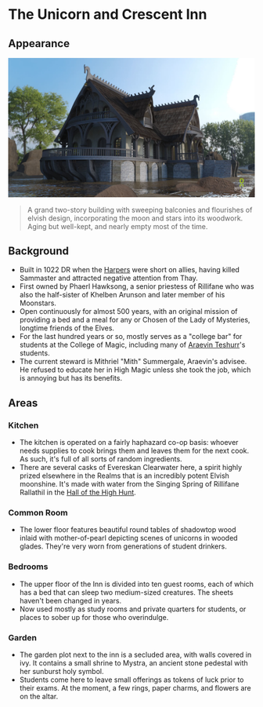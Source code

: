 # The Unicorn and Crescent Inn
## Appearance
![elven-inn](../../images/backgrounds/elven-inn.jpg)
> A grand two-story building with sweeping balconies and flourishes of elvish design, incorporating the moon and stars into its woodwork. Aging but well-kept, and nearly empty most of the time.
## Background
- Built in 1022 DR when the [Harpers](../../factions/harpers.md) were short on allies, having killed Sammaster and attracted negative attention from Thay.
- First owned by Phaerl Hawksong, a senior priestess of Rillifane who was also the half-sister of Khelben Arunson and later member of his Moonstars.
- Open continuously for almost 500 years, with an original mission of providing a bed and a meal for any or Chosen of the Lady of Mysteries, longtime friends of the Elves.
- For the last hundred years or so, mostly serves as a "college bar" for students at the College of Magic, including many of [Araevin Teshurr](../../npcs/araevin-teshurr.md)'s students.
- The current steward is Mithriel "Mith" Summergale, Araevin's advisee. He refused to educate her in High Magic unless she took the job, which is annoying but has its benefits.
## Areas
### Kitchen
- The kitchen is operated on a fairly haphazard co-op basis: whoever needs supplies to cook brings them and leaves them for the next cook. As such, it's full of all sorts of random ingredients.
- There are several casks of Evereskan Clearwater here, a spirit highly prized elsewhere in the Realms that is an incredibly potent Elvish moonshine. It's made with water from the Singing Spring of Rillifane Rallathil in the [Hall of the High Hunt](hall-of-the-high-hunt.md).
### Common Room
- The lower floor features beautiful round tables of shadowtop wood inlaid with mother-of-pearl depicting scenes of unicorns in wooded glades. They're very worn from generations of student drinkers.
### Bedrooms
- The upper floor of the Inn is divided into ten guest rooms, each of which has a bed that can sleep two medium-sized creatures. The sheets haven't been changed in years.
- Now used mostly as study rooms and private quarters for students, or places to sober up for those who overindulge.
### Garden
- The garden plot next to the inn is a secluded area, with walls covered in ivy. It contains a small shrine to Mystra, an ancient stone pedestal with her sunburst holy symbol.
- Students come here to leave small offerings as tokens of luck prior to their exams. At the moment, a few rings, paper charms, and flowers are on the altar.
